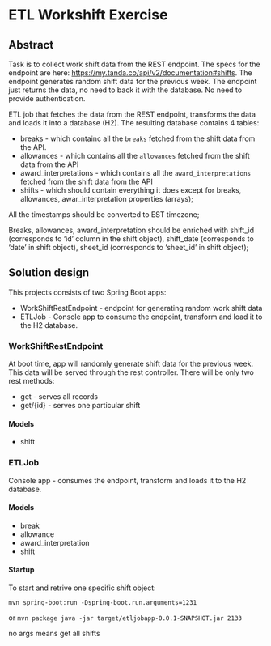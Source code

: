 # ETL Workshift Exercise

## Abstract
Task is to collect work shift data from the REST endpoint. The specs for
the endpoint are here: https://my.tanda.co/api/v2/documentation#shifts.
The endpoint generates random shift data for the previous week. The endpoint just
returns the data, no need to back it with the database. No need to provide authentication.

ETL job that fetches the data from the REST endpoint, transforms the
data and loads it into a database (H2). The resulting
database contains 4 tables:
* breaks - which containс all the `breaks` fetched from the shift data from the API.
* allowances - which contains all the `allowances` fetched from the shift data from
the API
* award_interpretations - which contains all the `award_interpretations` fetched
from the shift data from the API
* shifts - which should contain everything it does except for breaks, allowances,
awar_interpretation properties (arrays);

All the timestamps should be converted to EST timezone;

Breaks, allowances, award_interpretation should be enriched with shift_id
(corresponds to ‘id’ column in the shift object), shift_date (corresponds to ‘date’ in
shift object), sheet_id (corresponds to ‘sheet_id’ in shift object);

## Solution design
This projects consists of two Spring Boot apps:
* WorkShiftRestEndpoint - endpoint for generating random work shift data
* ETLJob - Console app to consume the endpoint, transform and load it to the H2 database.

### WorkShiftRestEndpoint
At boot time, app will randomly generate shift data for the previous week. This data will be served through the rest controller. There will be only two rest methods:
* get - serves all records
* get/{id} - serves one particular shift

#### Models
* shift

### ETLJob
Console app - consumes the endpoint, transform and loads it to the H2 database.

#### Models
* break
* allowance
* award_interpretation
* shift

#### Startup
To start and retrive one specific shift object:

`mvn spring-boot:run -Dspring-boot.run.arguments=1231`

or
`mvn package
java -jar target/etljobapp-0.0.1-SNAPSHOT.jar 2133`

no args means get all shifts